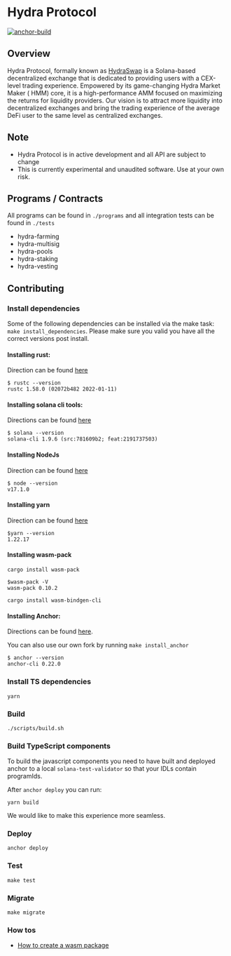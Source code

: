 # Hydra Protocol

[![anchor-build](https://github.com/hydraswap-io/hydra-protocol/actions/workflows/anchor-build.yml/badge.svg)](https://github.com/hydraswap-io/hydra-protocol/actions/workflows/anchor-build.yml)

## Overview

Hydra Protocol, formally known as [HydraSwap](https://www.hydraswap.io) is a Solana-based decentralized exchange that is
dedicated to providing users with a CEX-level trading experience. Empowered by its game-changing Hydra Market Maker (
HMM) core, it is a high-performance AMM focused on maximizing the returns for liquidity providers. Our vision is to
attract more liquidity into decentralized exchanges and bring the trading experience of the average DeFi user to the
same level as centralized exchanges.

## Note

- Hydra Protocol is in active development and all API are subject to change
- This is currently experimental and unaudited software. Use at your own risk.

## Programs / Contracts

All programs can be found in `./programs` and all integration tests can be found in `./tests`

- hydra-farming
- hydra-multisig
- hydra-pools
- hydra-staking
- hydra-vesting

## Contributing

### Install dependencies

Some of the following dependencies can be installed via the make task: `make install_dependencies`.
Please make sure you valid you have all the correct versions post install.

#### Installing rust:

Direction can be found [here](https://www.rust-lang.org/tools/install)

```
$ rustc --version
rustc 1.58.0 (02072b482 2022-01-11)
```

#### Installing solana cli tools:

Directions can be found [here](https://docs.solana.com/cli/install-solana-cli-tools)

```
$ solana --version
solana-cli 1.9.6 (src:781609b2; feat:2191737503)
```

#### Installing NodeJs

Direction can be found [here](https://nodejs.org/en/)

```
$ node --version
v17.1.0
```

#### Installing yarn

Direction can be found [here](https://yarnpkg.com/getting-started/install)

```
$yarn --version
1.22.17
```

#### Installing wasm-pack

`cargo install wasm-pack`

```
$wasm-pack -V
wasm-pack 0.10.2
```

`cargo install wasm-bindgen-cli`

#### Installing Anchor:

Directions can be found [here](https://project-serum.github.io/anchor/getting-started/installation.html).

You can also use our own fork by running `make install_anchor`

```
$ anchor --version
anchor-cli 0.22.0
```

### Install TS dependencies

`yarn`

### Build

`./scripts/build.sh`

### Build TypeScript components

To build the javascript components you need to have built and deployed anchor to a local `solana-test-validator` so that
your IDLs contain programIds.

After `anchor deploy` you can run:

`yarn build`

We would like to make this experience more seamless.

### Deploy

`anchor deploy`

### Test

`make test`

### Migrate

`make migrate`

### How tos

- [How to create a wasm package](./docs/how_to_wasm.md)

```

```
